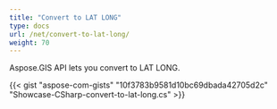 ```yaml
---
title: "Convert to LAT LONG"
type: docs
url: /net/convert-to-lat-long/
weight: 70
---
```


Aspose.GIS API lets you convert to LAT LONG.

{{< gist "aspose-com-gists" "10f3783b9581d10bc69dbada42705d2c" "Showcase-CSharp-convert-to-lat-long.cs" >}}
